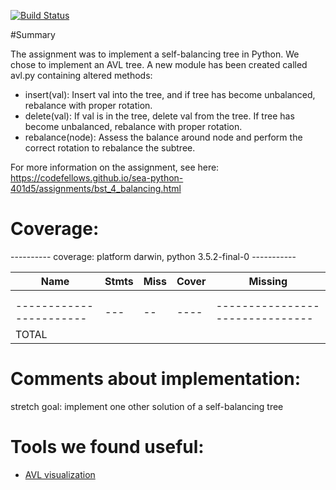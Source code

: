 [![Build Status](https://travis-ci.org/wenima/data-structures.svg?branch=master)](https://travis-ci.org/wenima/data-structures)

#Summary

The assignment was to implement a self-balancing tree in Python. We chose to
implement an AVL tree. A new module has been created called avl.py containing
altered methods:

* insert(val): Insert val into the tree, and if tree has become unbalanced,
  rebalance with proper rotation.
* delete(val): If val is in the tree, delete val from the tree. If tree has 
  become unbalanced, rebalance with proper rotation.
* rebalance(node): Assess the balance around node and perform the correct rotation
  to rebalance the subtree.

For more information on the assignment, see here: https://codefellows.github.io/sea-python-401d5/assignments/bst_4_balancing.html


# Coverage:

---------- coverage: platform darwin, python 3.5.2-final-0 -----------


| Name                     | Stmts | Miss | Cover | Missing                         |
| -----------------------  | ----- | ---- | ----- | ------------------------------- |
|                          |       |      |       |                                 |
|                          |       |      |       |                                 |
| -----------------------  |  ---  |  --  | ----  | ------------------------------- |
| TOTAL                    |       |      |       |                                 |


# Comments about implementation:
stretch goal: implement one other solution of a self-balancing tree

# Tools we found useful:

* [AVL visualization](https://www.cs.usfca.edu/~galles/visualization/AVLtree.html)
